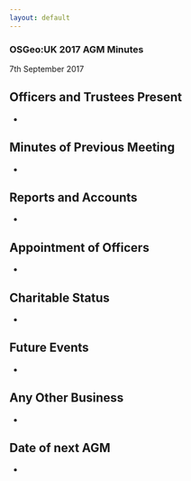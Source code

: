 ```yaml
---
layout: default
---
```


### OSGeo:UK 2017 AGM Minutes

7th September 2017

## Officers and Trustees Present

* 

## Minutes of Previous Meeting

* 

## Reports and Accounts

* 

## Appointment of Officers 

* 

## Charitable Status

* 

## Future Events

* 

## Any Other Business

* 

## Date of next AGM

*

